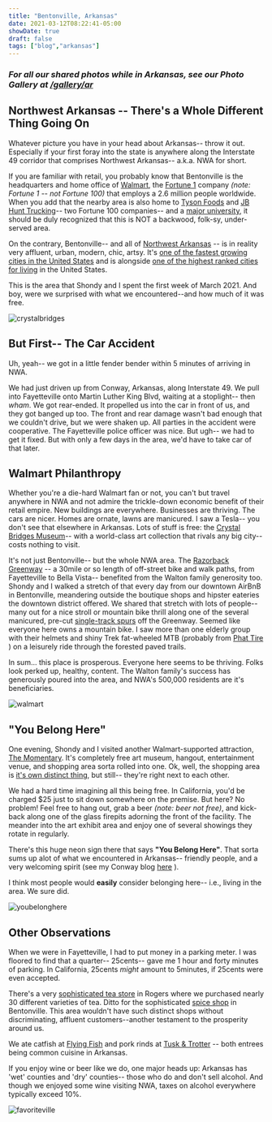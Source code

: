 ```yaml
---
title: "Bentonville, Arkansas"
date: 2021-03-12T08:22:41-05:00
showDate: true
draft: false
tags: ["blog","arkansas"]
---
```


### *For all our shared photos while in Arkansas, see our Photo Gallery at [/gallery/ar](/gallery/ar)*

## Northwest Arkansas -- There's a Whole Different Thing Going On
Whatever picture you have in your head about Arkansas-- throw it out.   Especially if your first foray into the state is anywhere along the Interstate 49 corridor that comprises Northwest Arkansas-- a.k.a. NWA for short.  

If you are familiar with retail, you probably know that Bentonville is the headquarters and home office of [Walmart](https://walmart.com), the [Fortune 1](https://fortune.com/company/walmart/fortune500/) company *(note: Fortune 1 -- not Fortune 100)* that employs a 2.6 million people worldwide.   When you add that the nearby area is also home to [Tyson Foods](https://www.tysonfoods.com/) and [JB Hunt Trucking](https://www.jbhunt.com/)-- two Fortune 100 companies-- and a [major university](https://www.uark.edu/), it should be duly recognized that this is NOT a backwood, folk-sy, under-served area.

On the contrary, Bentonville-- and all of [Northwest Arkansas](https://findingnwa.com/) -- is in reality very affluent, urban, modern, chic, artsy.  It's [one of the fastest growing cities in the United States](https://nwacouncil.org/2020/05/21/bentonville-ranks-as-nations-5th-fastest-growing-city/) and is alongside [one of the highest ranked cities for living](https://realestate.usnews.com/places/arkansas/fayetteville) in the United States.  

This is the area that Shondy and I spent the first week of March 2021.  And boy, were we surprised with what we encountered--and how much of it was free.

![crystalbridges](/gallery/ar/ar_19.jpg)

## But First-- The Car Accident
Uh, yeah-- we got in a little fender bender within 5 minutes of arriving in NWA.  

We had just driven up from Conway, Arkansas, along Interstate 49.  We pull into Fayetteville onto Martin Luther King Blvd, waiting at a stoplight-- then *wham*.  We got rear-ended.  It propelled us into the car in front of us, and they got banged up too.   The front and rear damage wasn't bad enough that we couldn't drive, but we were shaken up.   All parties in the accident were cooperative.  The Fayetteville police officer was nice.   But ugh-- we had to get it fixed.  But with only a few days in the area, we'd have to take car of that later.

## Walmart Philanthropy
Whether you're a die-hard Walmart fan or not, you can't but travel anywhere in NWA and not admire the trickle-down economic benefit of their retail empire.  New buildings are everywhere.  Businesses are thriving.  The cars are nicer.  Homes are ornate, lawns are manicured.  I saw a Tesla-- you don't see that elsewhere in Arkansas.  Lots of stuff is free: the [Crystal Bridges Museum](https://crystalbridges.org/)-- with a world-class art collection that rivals any big city-- costs nothing to visit.  

It's not just Bentonville-- but the whole NWA area.  The [Razorback Greenway](https://www.nwarpc.org/razorback-regional-greenway/) -- a 30mile or so length of off-street bike and walk paths, from Fayetteville to Bella Vista-- benefited from the Walton family generosity too.  Shondy and I walked a stretch of that every day from our downtown AirBnB in Bentonville, meandering outside the boutique shops and hipster eateries the downtown district offered.  We shared that stretch with lots of people-- many out for a nice stroll or mountain bike thrill along one of the several manicured, pre-cut [single-track spurs](https://www.oztrails.com/trail-locations/slaughter-pen/) off the Greenway.   Seemed like everyone here owns a mountain bike. I saw more than one elderly group with their helmets and shiny Trek fat-wheeled MTB (probably from [Phat Tire](https://www.phattirebikeshop.com/) ) on a leisurely ride through the forested paved trails.

In sum... this place is prosperous.  Everyone here seems to be thriving.  Folks look perked up, healthy, content.  The Walton family's success has generously poured into the area, and NWA's 500,000 residents are it's beneficiaries.

![walmart](/gallery/ar/ar_31.jpg)


## "You Belong Here"
One evening, Shondy and I visited another Walmart-supported attraction, [The Momentary](https://themomentary.org/).  It's completely free art museum, hangout, entertainment venue, and shopping area sorta rolled into one.  Ok, well, the shopping area is [it's own distinct thing](http://www.8stmarket.com/), but still-- they're right next to each other.

We had a hard time imagining all this being free.   In California, you'd be charged $25 just to sit down somewhere on the premise.  But 
here?  No problem!  Feel free to hang out, grab a beer *(note: beer not free)*, and kick-back along one of the glass firepits adorning 
the front of the facility.  The meander into the art exhibit area and enjoy one of several showings they rotate in regularly.

There's this huge neon sign there that says **"You Belong Here"**.   That sorta sums up alot of what we encountered in Arkansas-- friendly people, and a very welcoming spirit (see my Conway blog [here](/posts/conway-ar/) ).

I think most people would **easily** consider belonging here-- i.e., living in the area.  We sure did.

![youbelonghere](/gallery/ar/ar_27.jpg)


## Other Observations
When we were in Fayetteville, I had to put money in a parking meter.  I was floored to find that a quarter-- 25cents-- gave me 1 hour and forty minutes of parking.   In California, 25cents *might* amount to 5minutes, if 25cents were even accepted.

There's a very [sophisticated tea store](https://savoytea.com/) in Rogers where we purchased nearly 30 different varieties of tea.  Ditto for the sophisticated [spice shop](https://www.spiceandtea.com/bentonville) in Bentonville.  This area wouldn't have such distinct shops without discriminating, affluent customers--another testament to the prosperity around us.

We ate catfish at [Flying Fish](https://www.flyingfishinthe.net/location?l=Bentonville) and pork rinds at [Tusk & Trotter](https://www.tuskandtrotter.com/) -- both entrees being common cuisine in Arkansas.

If you enjoy wine or beer like we do, one major heads up:  Arkansas has 'wet' counties and 'dry' counties-- those who do and don't sell alcohol.  And though we enjoyed some wine visiting NWA, taxes on alcohol everywhere typically exceed 10%.

![favoriteville](/gallery/ar/ar_16.jpg)



